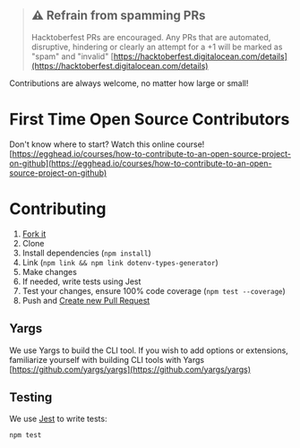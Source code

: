 > ## ⚠ Refrain from spamming PRs
>
> Hacktoberfest PRs are encouraged. Any PRs that are automated, disruptive, hindering or clearly an attempt for a +1 will be marked as "spam" and "invalid" [https://hacktoberfest.digitalocean.com/details](https://hacktoberfest.digitalocean.com/details)

Contributions are always welcome, no matter how large or small!

# First Time Open Source Contributors

Don't know where to start? Watch this online course!
[https://egghead.io/courses/how-to-contribute-to-an-open-source-project-on-github](https://egghead.io/courses/how-to-contribute-to-an-open-source-project-on-github)

# Contributing

1. [Fork it](https://help.github.com/articles/fork-a-repo/)
2. Clone
3. Install dependencies (`npm install`)
4. Link (`npm link && npm link dotenv-types-generator`)
5. Make changes
6. If needed, write tests using Jest
7. Test your changes, ensure 100% code coverage (`npm test --coverage`)
8. Push and [Create new Pull Request](https://help.github.com/articles/creating-a-pull-request/)

## Yargs
We use Yargs to build the CLI tool. If you wish to add options or extensions, familiarize yourself with building CLI tools with Yargs [https://github.com/yargs/yargs](https://github.com/yargs/yargs)

## Testing

We use [Jest](https://jestjs.io/en/) to write tests:

```
npm test
```
